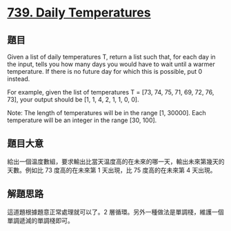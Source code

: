 # [739. Daily Temperatures](https://leetcode.com/problems/daily-temperatures/)

## 題目


Given a list of daily temperatures T, return a list such that, for each day in the input, tells you how many days you would have to wait until a warmer temperature. If there is no future day for which this is possible, put 0 instead.

For example, given the list of temperatures T = [73, 74, 75, 71, 69, 72, 76, 73], your output should be [1, 1, 4, 2, 1, 1, 0, 0].

Note: The length of temperatures will be in the range [1, 30000]. Each temperature will be an integer in the range [30, 100].


## 題目大意

給出一個温度數組，要求輸出比當天温度高的在未來的哪一天，輸出未來第幾天的天數。例如比 73 度高的在未來第 1 天出現，比 75 度高的在未來第 4 天出現。

## 解題思路

這道題根據題意正常處理就可以了。2 層循環。另外一種做法是單調棧，維護一個單調遞減的單調棧即可。


